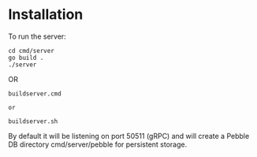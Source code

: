 # Installation

To run the server:

```
cd cmd/server
go build .
./server
```

OR

```
buildserver.cmd

or

buildserver.sh
```

By default it will be listening on port 50511 (gRPC) and will create a Pebble DB directory cmd/server/pebble for persistent storage.


